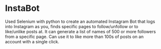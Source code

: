 # InstaBot
Used Selenium with python to create an automated Instagram Bot that logs into Instagram as you, finds specific pages to follow/unfollow or to like/unlike posts at. It can generate a list of names of 500 or more followers from a specific page. Can use it to like more than 100s of posts on an account with a single click.
